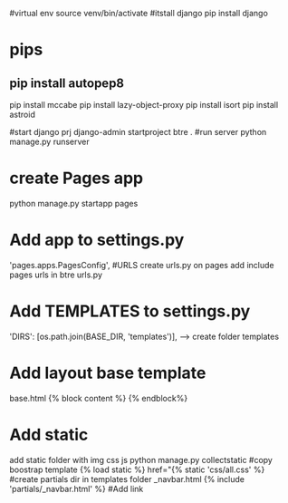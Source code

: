 #virtual env
source venv/bin/activate 
#itstall django
pip install django
# pips
pip install autopep8
---
pip install mccabe
pip install lazy-object-proxy
pip install isort
pip install astroid

#start django prj
django-admin startproject btre . 
#run server
python manage.py runserver 
# create Pages app
python manage.py startapp pages
# Add app to settings.py
'pages.apps.PagesConfig',
#URLS
create urls.py on pages
add include pages urls in btre urls.py
# Add TEMPLATES to settings.py
'DIRS': [os.path.join(BASE_DIR, 'templates')],
--> create folder templates
# Add layout base template
base.html {% block content %} {% endblock%}
# Add static
add static folder with img css js 
python manage.py collectstatic
#copy boostrap template
{% load static %}
href="{% static 'css/all.css' %}
#create partials dir in templates folder
_navbar.html
{% include 'partials/_navbar.html' %}
#Add link
<a href="{% url 'index' %}">


